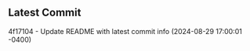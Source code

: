 
## Latest Commit
4f17104 - Update README with latest commit info (2024-08-29 17:00:01 -0400) <Yunxi-Zhou>
